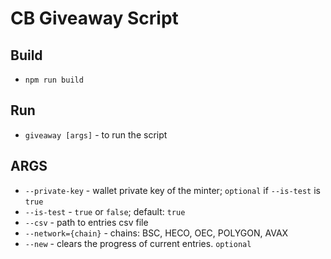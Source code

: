 # CB Giveaway Script
## Build

- `npm run build`

## Run

- `giveaway [args]` - to run the script

## ARGS
- `--private-key` - wallet private key of the minter; `optional` if `--is-test` is `true`
- `--is-test` - `true` or `false`; default: `true`
- `--csv` - path to entries csv file
- `--network={chain}` - chains: BSC, HECO, OEC, POLYGON, AVAX
- `--new` - clears the progress of current entries. `optional`